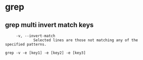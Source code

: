 # grep

## grep multi invert match keys
```
     -v, --invert-match
             Selected lines are those not matching any of the specified patterns.
```
```
grep -v -e [key1] -e [key2] -e [key3]
```

